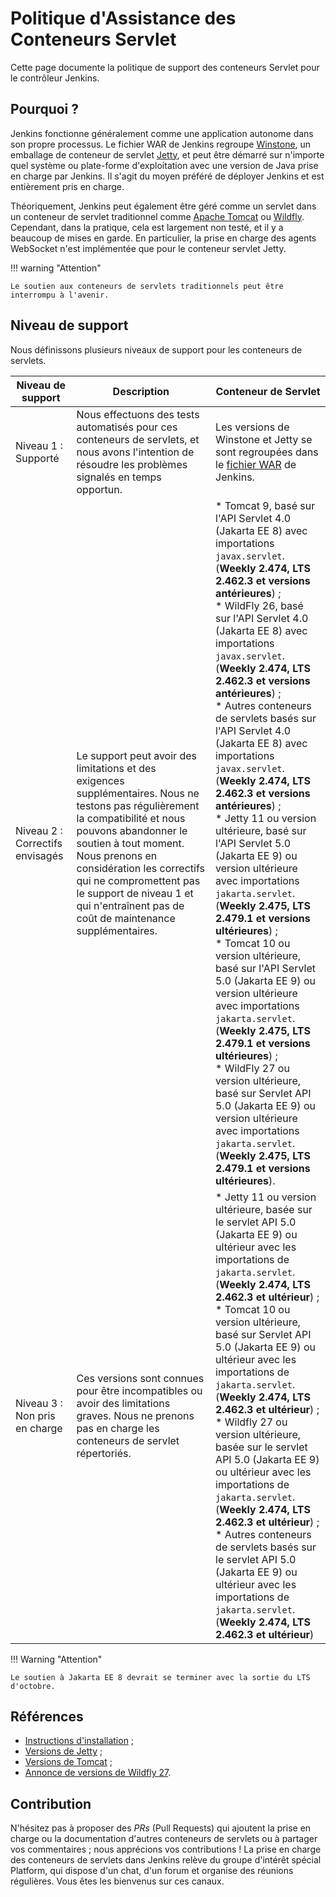 # Politique d'Assistance des Conteneurs Servlet

Cette page documente la politique de support des conteneurs Servlet pour le contrôleur Jenkins.

## Pourquoi ?

Jenkins fonctionne généralement comme une application autonome dans son propre processus. Le fichier WAR de Jenkins regroupe [Winstone](https://github.com/jenkinsci/winstone), un emballage de conteneur de servlet [Jetty](https://www.eclipse.org/jetty/), et peut être démarré sur n'importe quel système ou plate-forme d'exploitation avec une version de Java prise en charge par Jenkins. Il s'agit du moyen préféré de déployer Jenkins et est entièrement pris en charge.

Théoriquement, Jenkins peut également être géré comme un servlet dans un conteneur de servlet traditionnel comme [Apache Tomcat](https://tomcat.apache.org/) ou [Wildfly](https://www.wildfly.org/). Cependant, dans la pratique, cela est largement non testé, et il y a beaucoup de mises en garde. En particulier, la prise en charge des agents WebSocket n'est implémentée que pour le conteneur servlet Jetty. 

!!! warning "Attention"

    Le soutien aux conteneurs de servlets traditionnels peut être interrompu à l'avenir.

## Niveau de support

Nous définissons plusieurs niveaux de support pour les conteneurs de servlets.

|  Niveau de support | Description | Conteneur de Servlet |
| ----------------------------- | ------------------ | --------------------------------- |
| Niveau 1 : Supporté | Nous effectuons des tests automatisés pour ces conteneurs de servlets, et nous avons l'intention de résoudre les problèmes signalés en temps opportun. | Les versions de Winstone et Jetty se sont regroupées dans le [fichier WAR](./installation-war.md) de Jenkins.
| Niveau 2 : Correctifs envisagés | Le support peut avoir des limitations et des exigences supplémentaires. Nous ne testons pas régulièrement la compatibilité et nous pouvons abandonner le soutien à tout moment. Nous prenons en considération les correctifs qui ne compromettent pas le support de niveau 1 et qui n'entraînent pas de coût de maintenance supplémentaires. | * Tomcat 9, basé sur l'API Servlet 4.0 (Jakarta EE 8) avec importations `javax.servlet`. (**Weekly 2.474, LTS 2.462.3 et versions antérieures**) ;<br> * WildFly 26, basé sur l'API Servlet 4.0 (Jakarta EE 8) avec importations `javax.servlet`. (**Weekly 2.474, LTS 2.462.3 et versions antérieures**) ;<br> * Autres conteneurs de servlets basés sur l'API Servlet 4.0 (Jakarta EE 8) avec importations `javax.servlet`. (**Weekly 2.474, LTS 2.462.3 et versions antérieures**) ;<br> * Jetty 11 ou version ultérieure, basé sur l'API Servlet 5.0 (Jakarta EE 9) ou version ultérieure avec importations `jakarta.servlet`. (**Weekly 2.475, LTS 2.479.1 et versions ultérieures**) ;<br> * Tomcat 10 ou version ultérieure, basé sur l'API Servlet 5.0 (Jakarta EE 9) ou version ultérieure avec importations `jakarta.servlet`. (**Weekly 2.475, LTS 2.479.1 et versions ultérieures**) ;<br> * WildFly 27 ou version ultérieure, basé sur Servlet API 5.0 (Jakarta EE 9) ou version ultérieure avec importations `jakarta.servlet`. (**Weekly 2.475, LTS 2.479.1 et versions ultérieures**).
| Niveau 3 : Non pris en charge | Ces versions sont connues pour être incompatibles ou avoir des limitations graves. Nous ne prenons pas en charge les conteneurs de servlet répertoriés. | * Jetty 11 ou version ultérieure, basée sur le servlet API 5.0 (Jakarta EE 9) ou ultérieur avec les importations de `jakarta.servlet`. (**Weekly 2.474, LTS 2.462.3 et ultérieur**) ; <br>* Tomcat 10 ou version ultérieure, basé sur Servlet API 5.0 (Jakarta EE 9) ou ultérieur avec les importations de `jakarta.servlet`. (**Weekly 2.474, LTS 2.462.3 et ultérieur**) ;<br> * Wildfly 27 ou version ultérieure, basée sur le servlet API 5.0 (Jakarta EE 9) ou ultérieur avec les importations de `jakarta.servlet`. (**Weekly 2.474, LTS 2.462.3 et ultérieur**) ;<br> * Autres conteneurs de servlets basés sur le servlet API 5.0 (Jakarta EE 9) ou ultérieur avec les importations de `jakarta.servlet`. (**Weekly 2.474, LTS 2.462.3 et ultérieur**) |

!!! Warning "Attention"

    Le soutien à Jakarta EE 8 devrait se terminer avec la sortie du LTS d'octobre.

## Références 

* [Instructions d'installation](./installation-autres-conteneurs.md) ;
* [Versions de Jetty](https://www.eclipse.org/jetty/) ; 
* [Versions de Tomcat](https://tomcat.apache.org/whichversion.html) ; 
* [Annonce de versions de Wildfly 27](https://www.wildfly.org/news/2022/11/09/WildFly27-Final-Released/).

## Contribution

N'hésitez pas à proposer des _PRs_ (Pull Requests) qui ajoutent la prise en charge ou la documentation d'autres conteneurs de servlets ou à partager vos commentaires ; nous apprécions vos contributions ! La prise en charge des conteneurs de servlets dans Jenkins relève du groupe d'intérêt spécial Platform, qui dispose d'un chat, d'un forum et organise des réunions régulières. Vous êtes les bienvenus sur ces canaux.

